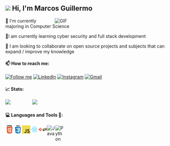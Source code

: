 ## <img src="https://i.pinimg.com/originals/8d/6c/82/8d6c820649720da9f7ce471c8a3fe906.gif" width="40"> Hi, I'm Marcos Guillermo 
<img align="right" alt="GIF" src="https://www.icegif.com/wp-content/uploads/baby-yoda-bye-bye-icegif.gif" width="350" >
 
 🔭 I'm currently majoring in Computer Science 
 
 🌱I am currently learning cyber security and full stack development 
 
 👯 I am looking to collaborate on open source projects and subjects that can expand / improve my knowledge
 
 #### 📫 How to reach me: 
 
[<img src="https://img.shields.io/github/followers/MarcosDaNight?label=Follow%20me&style=social" height="22" title="Follow me" />](https://github.com/MarcosDaNight) 
[<img src="https://img.shields.io/badge/-LinkedIn-blue?style=flat-square&logo=Linkedin&logoColor=white&link=https://www.linkedin.com/in/marcos-guillermo-de-s%C3%A1-cat%C3%A3o-cosson-b4a198193/" height="23" title="LinkedIn" />](https://www.linkedin.com/in/marcos-guillermo-de-s%C3%A1-cat%C3%A3o-cosson-b4a198193/)
[<img src="https://img.shields.io/badge/-Instagram-purple?style=flat-square&logo=Instagram&logoColor=white&link=https://www.instagram.com/marcosgdanight" height="23" title="Instagram" />](https://www.instagram.com/marcosgdanight/)
[![Gmail](https://img.shields.io/badge/-Gmail-red?style=flat-squar&logo=Gmail&logoColor=white&)](mailto:marcos.cosson@ccc.ufcg.edu.br)

#### 📈 Stats:
<div>
  <img align="right" width="420px" src="https://github-readme-stats.vercel.app/api?username=MarcosDaNight&&count_private=trueshow_icons=true,css&layout=compact&theme=dracula"/>
  <img align="rihgt"  width="390px" src="https://github-readme-stats.vercel.app/api/top-langs/?username=MarcosDaNight&count_private=true&layout=compact&theme=dracula"/>
</div>

#### :computer: Languages and Tools :hammer::
<img align="left" alt="HTML5" width="26px" src="https://raw.githubusercontent.com/github/explore/80688e429a7d4ef2fca1e82350fe8e3517d3494d/topics/html/html.png" />
<img align="left" alt="CSS3" width="26px" src="https://raw.githubusercontent.com/github/explore/80688e429a7d4ef2fca1e82350fe8e3517d3494d/topics/css/css.png" />
<img align="left" alt="JavaScript" width="26px" src="https://raw.githubusercontent.com/github/explore/80688e429a7d4ef2fca1e82350fe8e3517d3494d/topics/javascript/javascript.png" />
<img align="left" alt="React" width="26px" src="https://raw.githubusercontent.com/github/explore/80688e429a7d4ef2fca1e82350fe8e3517d3494d/topics/react/react.png" />
<img align="left" alt="Git" width="26px" src="https://raw.githubusercontent.com/github/explore/80688e429a7d4ef2fca1e82350fe8e3517d3494d/topics/git/git.png" />
<img align="left" alt="Java" width="26px" src="https://images.vexels.com/media/users/3/166401/isolated/preview/b82aa7ac3f736dd78570dd3fa3fa9e24-java-programming-language-icon-by-vexels.png" />
<img align="left" alt="Python" width="26px" src="https://images.vexels.com/media/users/3/166477/isolated/preview/9bb722f0e85ddbc1ce0f064534fd2311-python-programming-language-icon-by-vexels.png" />
<!--
**MarcosDaNight/MarcosDaNight** is a ✨ _special_ ✨ repository because its `README.md` (this file) appears on your GitHub profile.

Here are some ideas to get you started:
<img src="https://i.pinimg.com/originals/5f/65/a9/5f65a9983b41c56fd86af99f4a8e1fbb.gif" width="35"> panda reading
- 🔭 I’m currently working on ...
- 🌱 I’m currently learning ...
- 👯 I’m looking to collaborate on ...
- 🤔 I’m looking for help with ...
- 💬 Ask me about ...
- 📫 How to reach me: https://img.shields.io/github/followers/MarcosDaNight?label=Follow%20me&style=social
- 😄 Pronouns: ...
- ⚡ Fun fact: ...
-->
